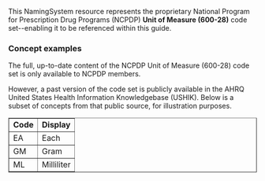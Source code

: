 ﻿This NamingSystem resource represents the proprietary National Program for Prescription Drug Programs (NCPDP) **Unit of Measure (600-28)** code set--enabling it to be referenced within this guide. 

<h3>Concept examples</h3> 
The full, up-to-date content of the NCPDP Unit of Measure (600-28) code set is only available to NCPDP members.
 
However, a past version of the code set is publicly available in the AHRQ United States Health Information Knowledgebase (USHIK). Below is a subset of concepts from that public source, for illustration purposes.

<table border="1">
<tr><td><b>Code</b></td><td><b>Display</b></td></tr>
<tr><td>EA</td><td>Each</td></tr>
<tr><td>GM</td><td>Gram</td></tr>
<tr><td>ML</td><td>Milliliter</td></tr>
</table>

<br>


